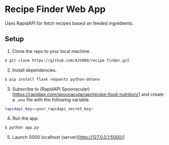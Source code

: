 <!-- create a basic readme with instructions -->

# Recipe Finder Web App
Uses RapidAPI for fetch recipes based on feeded ingredients.

## Setup
1. Clone the repo to your local machine.
```bash
$ git clone https://github.com/AJV009/recipe-finder.git
```
2. Install dependencies.
```bash
$ pip install flask requests python-dotenv
```
3. Subscribe to (RapidAPI Spoonacular)[https://rapidapi.com/spoonacular/api/recipe-food-nutrition/] and create a `.env` file with the following variable.
```bash
rapidapi_key=<your_rapidapi_secret_key>
```
4. Run the app.
```bash
$ python app.py
```
5. Launch 5000 localhost (server)[http://127.0.0.1:5000/]